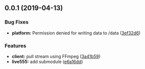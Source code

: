 <a name="0.0.1"></a>
## 0.0.1 (2019-04-13)


### Bug Fixes

* **platform:** Permission denied for writing data to /data ([3ef32d6](https://github.com/kgbook/RTSPServer/commit/3ef32d6))


### Features

* **client:** pull stream using FFmpeg ([3a41b59](https://github.com/kgbook/RTSPServer/commit/3a41b59))
* **live555:** add submodule ([e6a16dd](https://github.com/kgbook/RTSPServer/commit/e6a16dd))




